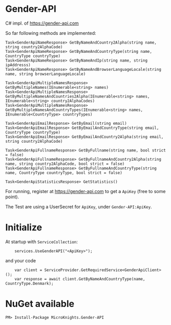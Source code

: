 # Gender-API
C# impl. of https://gender-api.com

So far following methods are implemented:

```
Task<GenderApiNameResponse> GetByNameAndCountry2Alpha(string name, string country2AlphaCode)
Task<GenderApiNameResponse> GetByNameAndCountryType(string name, CountryType countryType)
Task<GenderApiNameResponse> GetByNameAndIp(string name, string ipAddresss)
Task<GenderApiNameResponse> GetByNameAndBrowserLanguageLocale(string name, string browserLanguageLocale)

Task<GenderApiMultipleNamesResponse> GetByMultipleNames(IEnumerable<string> names)
Task<GenderApiMultipleNamesResponse> GetByMultipleNamesAndCountries2Alpha(IEnumerable<string> names, IEnumerable<string> country2AlphaCodes)
Task<GenderApiMultipleNamesResponse> GetByMultipleNamesAndCountryTypes(IEnumerable<string> names, IEnumerable<CountryType> countryTypes)

Task<GenderApiEmailResponse> GetByEmail(string email)
Task<GenderApiEmailResponse> GetByEmailAndCountryType(string email, CountryType countryType)
Task<GenderApiEmailResponse> GetByEmailAndCountry2Alpha(string email, string country2AlphaCode)

Task<GenderApiFullnameResponse> GetByFullname(string name, bool strict = false)
Task<GenderApiFullnameResponse> GetByFullnameAndCountry2Alpha(string name, string country2AlphaCode, bool strict = false)
Task<GenderApiFullnameResponse> GetByFullnameAndCountryType(string name, CountryType countryType, bool strict = false)

Task<GenderApiStatisticsResponse> GetStatistics()
```

For running, register at https://gender-api.com to get a `ApiKey` (free to some point).

The Test are using a UserSecret for `ApiKey`, under `Gender-API:ApiKey`.

# Initialize
At startup with `ServiceCollection`:
```
    services.UseGenderAPI("<ApiKey>");
```

and your code

```
    var client = ServiceProvider.GetRequiredService<GenderApiClient>();
    var response = await client.GetByNameAndCountryType(name, CountryType.Denmark);
```

# NuGet available
```
PM> Install-Package MicroKnights.Gender-API
```
